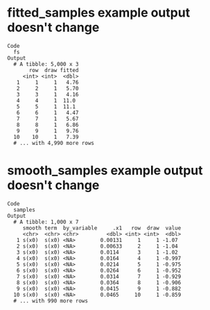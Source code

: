 # fitted_samples example output doesn't change

    Code
      fs
    Output
      # A tibble: 5,000 x 3
           row  draw fitted
         <int> <int>  <dbl>
       1     1     1   4.76
       2     2     1   5.70
       3     3     1   4.16
       4     4     1  11.0 
       5     5     1  11.1 
       6     6     1   4.47
       7     7     1   5.67
       8     8     1   6.86
       9     9     1   9.76
      10    10     1   7.39
      # ... with 4,990 more rows

# smooth_samples example output doesn't change

    Code
      samples
    Output
      # A tibble: 1,000 x 7
         smooth term  by_variable     .x1   row  draw  value
         <chr>  <chr> <chr>         <dbl> <int> <int>  <dbl>
       1 s(x0)  s(x0) <NA>        0.00131     1     1 -1.07 
       2 s(x0)  s(x0) <NA>        0.00633     2     1 -1.04 
       3 s(x0)  s(x0) <NA>        0.0114      3     1 -1.02 
       4 s(x0)  s(x0) <NA>        0.0164      4     1 -0.997
       5 s(x0)  s(x0) <NA>        0.0214      5     1 -0.975
       6 s(x0)  s(x0) <NA>        0.0264      6     1 -0.952
       7 s(x0)  s(x0) <NA>        0.0314      7     1 -0.929
       8 s(x0)  s(x0) <NA>        0.0364      8     1 -0.906
       9 s(x0)  s(x0) <NA>        0.0415      9     1 -0.882
      10 s(x0)  s(x0) <NA>        0.0465     10     1 -0.859
      # ... with 990 more rows

